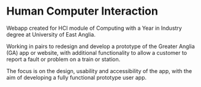 # Human Computer Interaction

Webapp created for HCI module of Computing with a Year in Industry degree at University of East Anglia. 

Working in pairs to redesign and develop a prototype of the Greater Anglia (GA) app or website, with
additional functionality to allow a customer to report a fault or problem on a train or station.

The focus is on the design, usability and accessibility of the app, with the aim of developing a fully functional prototype user app.